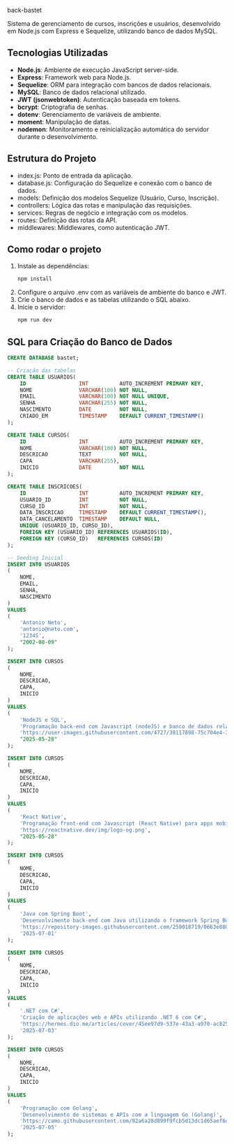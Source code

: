 back-bastet

Sistema de gerenciamento de cursos, inscrições e usuários, desenvolvido em Node.js com Express e Sequelize, utilizando banco de dados MySQL.

## Tecnologias Utilizadas

- **Node.js**: Ambiente de execução JavaScript server-side.
- **Express**: Framework web para Node.js.
- **Sequelize**: ORM para integração com bancos de dados relacionais.
- **MySQL**: Banco de dados relacional utilizado.
- **JWT (jsonwebtoken)**: Autenticação baseada em tokens.
- **bcrypt**: Criptografia de senhas.
- **dotenv**: Gerenciamento de variáveis de ambiente.
- **moment**: Manipulação de datas.
- **nodemon**: Monitoramento e reinicialização automática do servidor durante o desenvolvimento.

## Estrutura do Projeto

- index.js: Ponto de entrada da aplicação.
- database.js: Configuração do Sequelize e conexão com o banco de dados.
- models: Definição dos modelos Sequelize (Usuário, Curso, Inscrição).
- controllers: Lógica das rotas e manipulação das requisições.
- services: Regras de negócio e integração com os modelos.
- routes: Definição das rotas da API.
- middlewares: Middlewares, como autenticação JWT.

## Como rodar o projeto

1. Instale as dependências:
   ```sh
   npm install
   ```
2. Configure o arquivo .env com as variáveis de ambiente do banco e JWT.
3. Crie o banco de dados e as tabelas utilizando o SQL abaixo.
4. Inicie o servidor:
   ```sh
   npm run dev
   ```

## SQL para Criação do Banco de Dados

```sql
CREATE DATABASE bastet;

-- Criação das tabelas
CREATE TABLE USUARIOS(
	ID                 INT          AUTO_INCREMENT PRIMARY KEY,
	NOME               VARCHAR(100) NOT NULL,
	EMAIL              VARCHAR(100) NOT NULL UNIQUE,
	SENHA              VARCHAR(255) NOT NULL,
	NASCIMENTO         DATE         NOT NULL,
	CRIADO_EM          TIMESTAMP    DEFAULT CURRENT_TIMESTAMP()
);

CREATE TABLE CURSOS(
	ID		           INT          AUTO_INCREMENT PRIMARY KEY,
	NOME               VARCHAR(100) NOT NULL,
	DESCRICAO          TEXT			NOT NULL,
	CAPA               VARCHAR(255),
	INICIO             DATE			NOT NULL
);

CREATE TABLE INSCRICOES(
	ID                 INT 			AUTO_INCREMENT PRIMARY KEY,
	USUARIO_ID         INT			NOT NULL,
	CURSO_ID           INT			NOT NULL,
	DATA_INSCRICAO     TIMESTAMP	DEFAULT CURRENT_TIMESTAMP(),
	DATA_CANCELAMENTO  TIMESTAMP	DEFAULT NULL,
	UNIQUE (USUARIO_ID, CURSO_ID),
	FOREIGN KEY (USUARIO_ID) REFERENCES USUARIOS(ID),
	FOREIGN KEY (CURSO_ID)   REFERENCES CURSOS(ID)
);

-- Seeding Inicial
INSERT INTO USUARIOS
(
	NOME,
	EMAIL,
	SENHA,
	NASCIMENTO
)
VALUES
(
	'Antonio Neto',
	'antonio@neto.com',
	'12345',
	"2002-08-09"
);

INSERT INTO CURSOS
(
	NOME,
	DESCRICAO,
	CAPA,
	INICIO
)
VALUES
(
	'NodeJS e SQL',
	'Programação back-end com Javascript (nodeJS) e banco de dados relacional (mysql)',
	'https://user-images.githubusercontent.com/4727/38117898-75c704e4-336c-11e8-82bb-dffd73f55e94.png',
	"2025-05-28"
);

INSERT INTO CURSOS
(
	NOME,
	DESCRICAO,
	CAPA,
	INICIO
)
VALUES
(
	'React Native',
	'Programação front-end com Javascript (React Native) para apps mobile',
	'https://reactnative.dev/img/logo-og.png',
	"2025-05-28"
);

INSERT INTO CURSOS
(
	NOME,
	DESCRICAO,
	CAPA,
	INICIO
)
VALUES
(
	'Java com Spring Boot',
	'Desenvolvimento back-end com Java utilizando o framework Spring Boot',
	'https://repository-images.githubusercontent.com/259018719/0663e880-8a02-11ea-9c75-44ca9a90cc1f',
	'2025-07-01'
);

INSERT INTO CURSOS
(
	NOME,
	DESCRICAO,
	CAPA,
	INICIO
)
VALUES
(
	'.NET com C#',
	'Criação de aplicações web e APIs utilizando .NET 6 com C#',
	'https://hermes.dio.me/articles/cover/45ee97d9-537e-43a3-a970-ac825a118710.png',
	'2025-07-03'
);

INSERT INTO CURSOS
(
	NOME,
	DESCRICAO,
	CAPA,
	INICIO
)
VALUES
(
	'Programação com Golang',
	'Desenvolvimento de sistemas e APIs com a linguagem Go (Golang)',
	'https://camo.githubusercontent.com/92a6a28d899f9fcb5d13dc1d65aef6d154327de85d34788b5bb4a89f03686149/68747470733a2f2f7777772e766572746963612e636f6d2f77702d636f6e74656e742f75706c6f6164732f323031392f30372f476f6c616e672e706e67',
	'2025-07-05'
);
```
